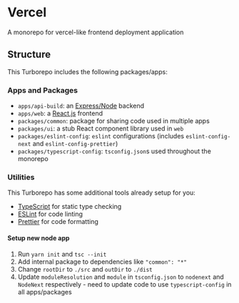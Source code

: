 # Vercel

A monorepo for vercel-like frontend deployment application

## Structure

This Turborepo includes the following packages/apps:

### Apps and Packages

-   `apps/api-build`: an [Express/Node](https://expressjs.com/) backend
-   `apps/web`: a [React.js](https://react.dev/) frontend
-   `packages/common`: package for sharing code used in multiple apps
-   `packages/ui`: a stub React component library used in `web`
-   `packages/eslint-config`: `eslint` configurations (includes `eslint-config-next` and `eslint-config-prettier`)
-   `packages/typescript-config`: `tsconfig.json`s used throughout the monorepo

### Utilities

This Turborepo has some additional tools already setup for you:

-   [TypeScript](https://www.typescriptlang.org/) for static type checking
-   [ESLint](https://eslint.org/) for code linting
-   [Prettier](https://prettier.io) for code formatting

#### Setup new node app

1. Run `yarn init` and `tsc --init`
2. Add internal package to dependencies like `"common": "*"`
3. Change `rootDir` to `./src` and `outDir` to `./dist`
4. Update `moduleResolution` and `module` in `tsconfig.json` to `nodenext` and `NodeNext` respectively - need to update code to use `typescript-config` in all apps/packages
